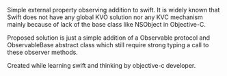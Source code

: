 Simple external property observing addition to swift. It is widely known that Swift does not have any global KVO solution nor any KVC mechanism mainly because of lack of the base class like NSObject in Objective-C.

Proposed solution is just a simple addition of a Observable protocol and ObservableBase abstract class which still require strong typing a call to these observer methods. 

Created while learning swift and thinking by objective-c developer.
